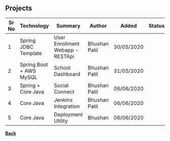 ## Projects

| **Sr No** | **Technology** | **Summary** | **Author** | **Added** | **Status** | **Link** |
| ------ | ------ | ------ | ------ | ------ | ------ | ------ |
| 1 | Spring JDBC Template | User Enrollment Webapp - RESTApi | Bhushan Patil | 30/05/2020 | <i class="fa fa-check bg-green"></i> |[<i class="fa fa-file"></i>](influxdb_grafana)|
| 2 | Spring Boot + AWS MySQL | School Dashboard | Bhushan Patil | 31/05/2020 | <i class="fa fa-check bg-green"></i> |[<i class="fa fa-file"></i>](deno_vs_node)|
| 3 | Spring + Core Java | Social Connect | Bhushan Patil | 06/06/2020 | <i class="fa fa-pause"></i> | [<i class="fa fa-file"></i>](docker)|
| 4 | Core Java | Jenkins Integration | Bhushan Patil | 06/06/2020 | <i class="fa fa-check bg-green"></i> | [<i class="fa fa-file"></i>](docker_kubernetics)|
| 5 | Core Java | Deployment Utility | Bhushan | 06/06/2020 | <i class="fa fa-pause"></i> | [<i class="fa fa-file"></i>](docker_kubernetics)|



[<i class="fa fa-arrow-left"></i> **Back**](/documentation/)
